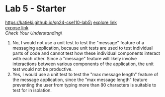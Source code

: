 # Lab 5 - Starter
https://katieki.github.io/sp24-cse110-lab5\
[explore link](https://katieki.github.io/sp24-cse110-lab5/explore.html)\
[expose link](https://katieki.github.io/sp24-cse110-lab5/expose.html)\
*Check Your Understanding*\
1. No, I would not use a unit test to test the "message" feature of a messaging application, because unit tests are used to test individual parts of code and cannot test how these individual components interact with each other. Since a "message" feature will likely involve interactions between various components of the application, the unit test would not be productive.
2. Yes, I would use a unit test to test the "max message length" feature of the message application, since the "max message length" feature preventing the user from typing more than 80 characters is suitable to test for in isolation.
